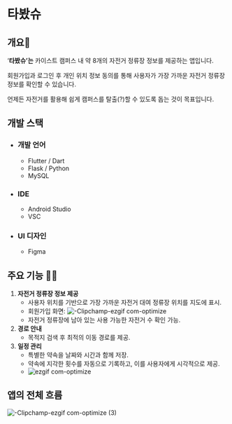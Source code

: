 # 타봤슈

## 개요📗
‘**타봤슈’는** 카이스트 캠퍼스 내 약 8개의 자전거 정류장 정보를 제공하는 앱입니다.

회원가입과 로그인 후 개인 위치 정보 동의를 통해 사용자가 가장 가까운 자전거 정류장 정보를 확인할 수 있습니다.

언제든 자전거를 활용해 쉽게 캠퍼스를 탈출(?)할 수 있도록 돕는 것이 목표입니다.

## 개발 스택
- ### 개발 언어
  - Flutter / Dart
  - Flask / Python
  - MySQL

- ### IDE
  - Android Studio
  - VSC

- ### UI 디자인
  - Figma

## **주요 기능 🚴‍♀️**

1. **자전거 정류장 정보 제공**
    - 사용자 위치를 기반으로 가장 가까운 자전거 대여 정류장 위치를 지도에 표시.
    - 회원가입 화면: ![-Clipchamp-ezgif com-optimize](https://github.com/user-attachments/assets/252269e3-1cdf-465b-946a-aca11fb85b76)
    - 자전거 정류장에 남아 있는 사용 가능한 자전거 수 확인 가능.
2. **경로 안내**
    - 목적지 검색 후 최적의 이동 경로를 제공.
3. **일정 관리**
    - 특별한 약속을 날짜와 시간과 함께 저장.
    - 약속에 지각한 횟수를 자동으로 기록하고, 이를 사용자에게 시각적으로 제공.
    - ![ezgif com-optimize](https://github.com/user-attachments/assets/d7e36c78-f779-465b-a1a9-2acc5a0b1d7c)
## **앱의 전체 흐름**
![-Clipchamp-ezgif com-optimize (3)](https://github.com/user-attachments/assets/c251a221-4a64-4e92-8872-314e99afca5c)
